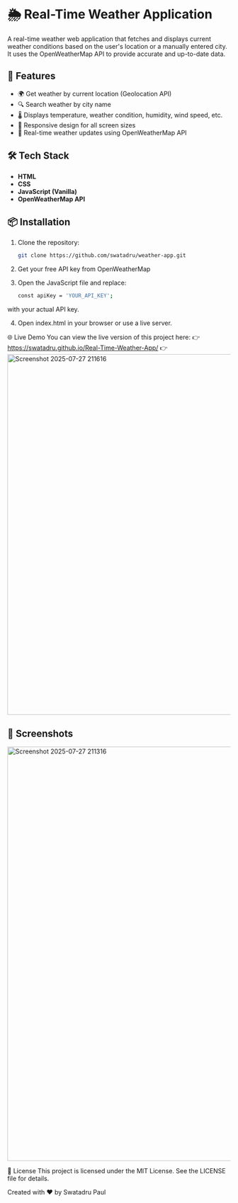# 🌦️ Real-Time Weather Application

A real-time weather web application that fetches and displays current weather conditions based on the user's location or a manually entered city. It uses the OpenWeatherMap API to provide accurate and up-to-date data.

## 🚀 Features

- 🌍 Get weather by current location (Geolocation API)
- 🔍 Search weather by city name
- 🌡️ Displays temperature, weather condition, humidity, wind speed, etc.
- 📱 Responsive design for all screen sizes
- 🔄 Real-time weather updates using OpenWeatherMap API

## 🛠️ Tech Stack

- **HTML**
- **CSS**
- **JavaScript (Vanilla)**
- **OpenWeatherMap API**

## 📦 Installation

1. Clone the repository:
   ```bash
   git clone https://github.com/swatadru/weather-app.git

2. Get your free API key from OpenWeatherMap

3. Open the JavaScript file and replace:
   ```bash
   const apiKey = 'YOUR_API_KEY';
with your actual API key.

4. Open index.html in your browser or use a live server.

🌐 Live Demo
You can view the live version of this project here:
👉 https://swatadru.github.io/Real-Time-Weather-App/
👉 <img width="725" height="815" alt="Screenshot 2025-07-27 211616" src="https://github.com/user-attachments/assets/de66299f-e539-446c-95d1-139f687740ac" />


## 📸 Screenshots
<img width="951" height="936" alt="Screenshot 2025-07-27 211316" src="https://github.com/user-attachments/assets/4dc0c592-03e4-4285-9501-a82712a8def7" />


📝 License
This project is licensed under the MIT License. See the LICENSE file for details.

Created with ❤️ by Swatadru Paul

